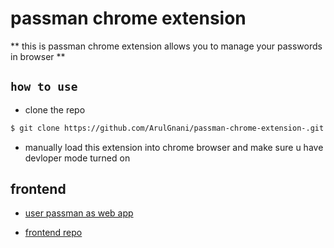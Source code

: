 # passman chrome extension

** this is passman chrome extension allows you to manage your passwords in browser **

## `how to use`

- clone the repo 
``` bash 
$ git clone https://github.com/ArulGnani/passman-chrome-extension-.git
```

- manually load this extension into chrome browser and make sure u have devloper mode turned on 

## frontend 
 
- [user passman as web app](https://passman-v4.netlify.app/)

- [frontend repo](https://github.com/ArulGnani/passman-v4-fontend-pwa)
